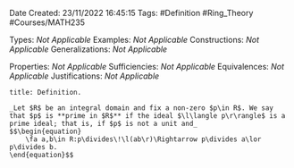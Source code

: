 <div class="topSpace"></div>

Date Created: 23/11/2022 16:45:15
Tags: #Definition #Ring_Theory #Courses/MATH235

Types: _Not Applicable_
Examples: _Not Applicable_
Constructions: _Not Applicable_
Generalizations: _Not Applicable_

Properties: _Not Applicable_
Sufficiencies: _Not Applicable_
Equivalences: _Not Applicable_
Justifications: _Not Applicable_

``` ad-Definition
title: Definition.

_Let $R$ be an integral domain and fix a non-zero $p\in R$. We say that $p$ is **prime in $R$** if the ideal $\l\langle p\r\rangle$ is a prime ideal; that is, if $p$ is not a unit and_
$$\begin{equation}
    \fa a,b\in R:p\divides\!\l(ab\r)\Rightarrow p\divides a\lor p\divides b.
\end{equation}$$

```
